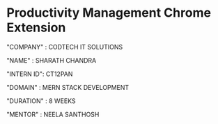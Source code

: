 # Productivity Management Chrome Extension

"COMPANY" : CODTECH IT SOLUTIONS

"NAME" : SHARATH CHANDRA

"INTERN ID": CT12PAN

"DOMAIN" : MERN STACK DEVELOPMENT

"DURATION" : 8 WEEKS

"MENTOR" : NEELA SANTHOSH
